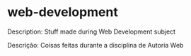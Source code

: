 # web-development
 Description: Stuff made during Web Development subject
 
 Descrição: Coisas feitas durante a disciplina de Autoria Web
